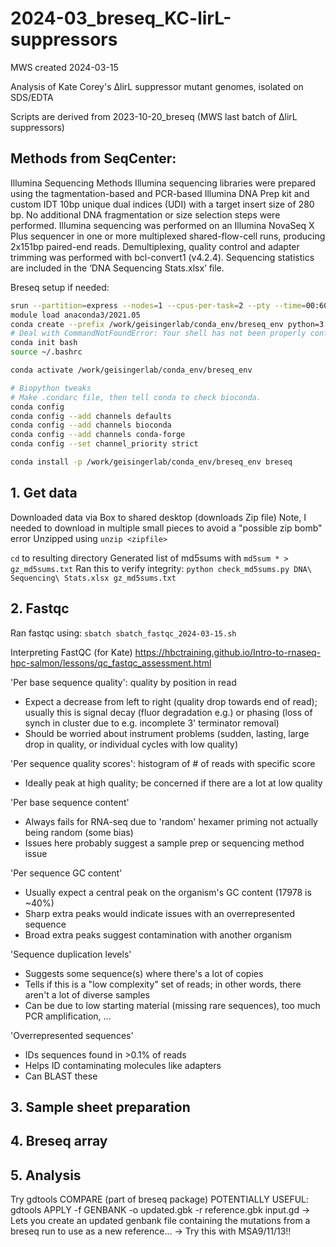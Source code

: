 # 2024-03_breseq_KC-lirL-suppressors
MWS created 2024-03-15 

Analysis of Kate Corey's ∆lirL suppressor mutant genomes, isolated on SDS/EDTA

Scripts are derived from 2023-10-20_breseq (MWS last batch of ∆lirL suppressors)

## Methods from SeqCenter:
Illumina Sequencing Methods
Illumina sequencing libraries were prepared using the tagmentation-based and PCR-based
Illumina DNA Prep kit and custom IDT 10bp unique dual indices (UDI) with a target insert size of
280 bp. No additional DNA fragmentation or size selection steps were performed. Illumina
sequencing was performed on an Illumina NovaSeq X Plus sequencer in one or more multiplexed
shared-flow-cell runs, producing 2x151bp paired-end reads. Demultiplexing, quality control and
adapter trimming was performed with bcl-convert1 (v4.2.4). Sequencing statistics are included in
the ‘DNA Sequencing Stats.xlsx’ file.

Breseq setup if needed:
```bash
srun --partition=express --nodes=1 --cpus-per-task=2 --pty --time=00:60:00 /bin/bash
module load anaconda3/2021.05
conda create --prefix /work/geisingerlab/conda_env/breseq_env python=3.9
# Deal with CommandNotFoundError: Your shell has not been properly configured to use 'conda activate'.
conda init bash
source ~/.bashrc

conda activate /work/geisingerlab/conda_env/breseq_env

# Biopython tweaks
# Make .condarc file, then tell conda to check bioconda.
conda config 
conda config --add channels defaults
conda config --add channels bioconda
conda config --add channels conda-forge
conda config --set channel_priority strict

conda install -p /work/geisingerlab/conda_env/breseq_env breseq
```


## 1. Get data
Downloaded data via Box to shared desktop (downloads Zip file)
Note, I needed to download in multiple small pieces to avoid a "possible zip bomb" error
Unzipped using `unzip <zipfile>`

`cd` to resulting directory
Generated list of md5sums with `md5sum * > gz_md5sums.txt`
Ran this to verify integrity:
`python check_md5sums.py DNA\ Sequencing\ Stats.xlsx gz_md5sums.txt`

## 2. Fastqc
Ran fastqc using:
`sbatch sbatch_fastqc_2024-03-15.sh`

Interpreting FastQC (for Kate)
https://hbctraining.github.io/Intro-to-rnaseq-hpc-salmon/lessons/qc_fastqc_assessment.html

'Per base sequence quality': quality by position in read
- Expect a decrease from left to right (quality drop towards end of read); usually this is signal decay (fluor degradation e.g.) or phasing (loss of synch in cluster due to e.g. incomplete 3' terminator removal)
- Should be worried about instrument problems (sudden, lasting, large drop in quality, or individual cycles with low quality)  

'Per sequence quality scores': histogram of # of reads with specific score
- Ideally peak at high quality; be concerned if there are a lot at low quality

'Per base sequence content'
- Always fails for RNA-seq due to 'random' hexamer priming not actually being random (some bias)
- Issues here probably suggest a sample prep or sequencing method issue

'Per sequence GC content'
- Usually expect a central peak on the organism's GC content (17978 is ~40%)
- Sharp extra peaks would indicate issues with an overrepresented sequence
- Broad extra peaks suggest contamination with another organism

'Sequence duplication levels'
- Suggests some sequence(s) where there's a lot of copies
- Tells if this is a "low complexity" set of reads; in other words, there aren't a lot of diverse samples
- Can be due to low starting material (missing rare sequences), too much PCR amplification, ...

'Overrepresented sequences'
- IDs sequences found in >0.1% of reads
- Helps ID contaminating molecules like adapters
- Can BLAST these

## 3. Sample sheet preparation


## 4. Breseq array


## 5. Analysis


Try gdtools COMPARE (part of breseq package)
POTENTIALLY USEFUL: gdtools APPLY -f GENBANK -o updated.gbk -r reference.gbk input.gd
-> Lets you create an updated genbank file containing the mutations from a breseq run to use as a new reference...
-> Try this with MSA9/11/13!!